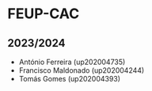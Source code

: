# FEUP-CAC
## 2023/2024

- António Ferreira (up202004735)
- Francisco Maldonado (up202004244)
- Tomás Gomes (up202004393)
